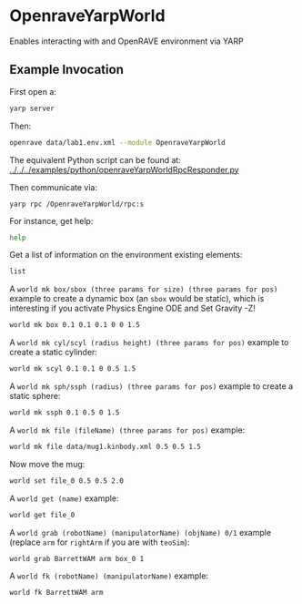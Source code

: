 # OpenraveYarpWorld

Enables interacting with and OpenRAVE environment via YARP

## Example Invocation

First open a:
```bash
yarp server
```

Then:
```bash
openrave data/lab1.env.xml --module OpenraveYarpWorld
```
The equivalent Python script can be found at: [../../../examples/python/openraveYarpWorldRpcResponder.py](../../../examples/python/openraveYarpWorldRpcResponder.py)

Then communicate via:
```
yarp rpc /OpenraveYarpWorld/rpc:s
```

For instance, get help:
```bash
help
```

Get a list of information on the environment existing elements:
```bash
list
```

A `world mk box/sbox (three params for size) (three params for pos)` example to create a dynamic box (an `sbox` would be static), which is interesting if you activate Physics Engine ODE and Set Gravity -Z!
```bash
world mk box 0.1 0.1 0.1 0 0 1.5
```

A `world mk cyl/scyl (radius height) (three params for pos)` example to create a static cylinder:
```bash
world mk scyl 0.1 0.1 0 0.5 1.5
```

A `world mk sph/ssph (radius) (three params for pos)` example to create a static sphere:
```bash
world mk ssph 0.1 0.5 0 1.5
```

A `world mk file (fileName) (three params for pos)` example:
```bash
world mk file data/mug1.kinbody.xml 0.5 0.5 1.5
```

Now move the mug:
```bash
world set file_0 0.5 0.5 2.0
```

A `world get (name)` example:
```bash
world get file_0
```

A `world grab (robotName) (manipulatorName) (objName) 0/1` example (replace `arm` for `rightArm` if you are with `teoSim`):
```bash
world grab BarrettWAM arm box_0 1
```

A `world fk (robotName) (manipulatorName)` example:
```bash
world fk BarrettWAM arm
```

